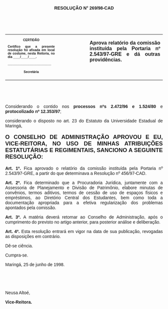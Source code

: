 <BODY>

<B><FONT FACE="Arial"><P ALIGN="CENTER"></P>
<P ALIGN="CENTER">RESOLU&Ccedil;&Atilde;O  N° 269/98-CAD</P>
<P ALIGN="JUSTIFY"></P>
<P ALIGN="JUSTIFY">&nbsp;</P>
</B><P ALIGN="JUSTIFY">&nbsp;</P></FONT>
<TABLE CELLSPACING=0 BORDER=0 CELLPADDING=7 WIDTH=596>
<TR><TD WIDTH="33%" VALIGN="TOP">
<B><FONT FACE="Arial" SIZE=1><P ALIGN="CENTER">CERTID&Atilde;O</P>
<P ALIGN="JUSTIFY">   Certifico que a presente resolu&ccedil;&atilde;o foi afixada em local de costume, nesta Reitoria, no dia ____/____/____.</P>
<P ALIGN="JUSTIFY"></P>
<P ALIGN="JUSTIFY">_________________________</P>
<P ALIGN="CENTER">Secret&aacute;ria</B></FONT></TD>
<TD WIDTH="19%" VALIGN="TOP">&nbsp;</TD>
<TD WIDTH="48%" VALIGN="TOP">
<B><FONT FACE="Arial"><P ALIGN="JUSTIFY">Aprova relat&oacute;rio da comiss&atilde;o institu&iacute;da pela Portaria nº 2.543/97-GRE e d&aacute; outras provid&ecirc;ncias.</B></FONT></TD>
</TR>
</TABLE>

<FONT FACE="Arial"><P ALIGN="JUSTIFY"></P>
<P ALIGN="JUSTIFY">&nbsp;</P>
<B><P ALIGN="JUSTIFY">&nbsp;</P>
</B><P ALIGN="JUSTIFY">&#9;Considerando o contido nos <B>processos nºs 2.472/96 e 1.524/80</B> e<B> protocolizado nº 12.353/97</B>;</P>
<B><P ALIGN="JUSTIFY">&#9;</B>considerando o disposto no art. 23 do Estatuto da Universidade Estadual de Maring&aacute;,</P>
<B><P ALIGN="JUSTIFY"></P>
</FONT><FONT FACE="Arial" SIZE=4><P ALIGN="JUSTIFY">O CONSELHO DE ADMINISTRA&Ccedil;&Atilde;O APROVOU E EU, VICE-REITORA, NO USO DE MINHAS ATRIBUI&Ccedil;&Otilde;ES ESTATUT&Aacute;RIAS E REGIMENTAIS, SANCIONO A SEGUINTE RESOLU&Ccedil;&Atilde;O:</P>
</FONT><FONT FACE="Arial"><P ALIGN="JUSTIFY"></P>
<P ALIGN="JUSTIFY">&#9;Art. 1º. </B>Fica aprovado o relat&oacute;rio da comiss&atilde;o institu&iacute;da pela Portaria nº 2.543/97-GRE, a partir do que determinava a Resolu&ccedil;&atilde;o nº 456/97-CAD.</P>
<P ALIGN="JUSTIFY">&#9;<B>Art. 2º.</B> Fica determinado que a Procuradoria Jur&iacute;dica, juntamente com a Assessoria de Planejamento e Divis&atilde;o de Patrim&ocirc;nio, elabore minutas de conv&ecirc;nios, termos aditivos, termos de cess&atilde;o de uso de espa&ccedil;os f&iacute;sicos e empr&eacute;stimos, ao Diret&oacute;rio Central dos Estudantes, bem como toda a documenta&ccedil;&atilde;o apropriada para a efetiva regulariza&ccedil;&atilde;o dos problemas apontados pela comiss&atilde;o.</P>
<P ALIGN="JUSTIFY">&#9;<B>Art. 3º.</B> A mat&eacute;ria dever&aacute; retornar ao Conselho de Administra&ccedil;&atilde;o, ap&oacute;s o cumprimento do previsto no artigo anterior, para posterior an&aacute;lise e delibera&ccedil;&atilde;o.</P>
<P ALIGN="JUSTIFY">&#9;<B>Art. 4º.</B> Esta resolu&ccedil;&atilde;o entrar&aacute; em vigor na data de sua publica&ccedil;&atilde;o, revogadas as disposi&ccedil;&otilde;es em contr&aacute;rio.</P>
<P ALIGN="JUSTIFY">&#9;D&ecirc;-se ci&ecirc;ncia.</P>
<P ALIGN="JUSTIFY">&#9;Cumpra-se.</P>
<P ALIGN="JUSTIFY"></P>
<P ALIGN="JUSTIFY">&#9;&#9;&#9;&#9;&#9;&#9;Maring&aacute;, 25 de junho de 1998.</P>
<P ALIGN="JUSTIFY"></P>
<P ALIGN="JUSTIFY">&nbsp;</P>
<P ALIGN="JUSTIFY">&nbsp;</P>
<P ALIGN="JUSTIFY">&#9;&#9;&#9;&#9;&#9;&#9;Neusa Alto&eacute;,</P>
<P ALIGN="JUSTIFY">&#9;&#9;&#9;&#9;&#9;&#9;<B>Vice-Reitora.</P>
</B><P ALIGN="JUSTIFY"></P></FONT></BODY>
